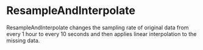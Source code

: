 # ResampleAndInterpolate
ResampleAndInterpolate changes the sampling rate of original data from every 1 hour to every 10 seconds and then applies linear interpolation to the missing data.
